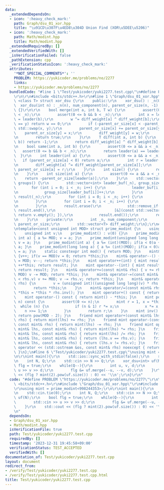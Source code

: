 ```yaml
---
data:
  _extendedDependsOn:
  - icon: ':heavy_check_mark:'
    path: Graph/dsu_01_xor.hpp
    title: "\u91CD\u307F\u4ED8\u304D Union Find (XOR\u5DEE\u5206)"
  - icon: ':heavy_check_mark:'
    path: Math/modint.hpp
    title: Math/modint.hpp
  _extendedRequiredBy: []
  _extendedVerifiedWith: []
  _isVerificationFailed: false
  _pathExtension: cpp
  _verificationStatusIcon: ':heavy_check_mark:'
  attributes:
    '*NOT_SPECIAL_COMMENTS*': ''
    PROBLEM: https://yukicoder.me/problems/no/2277
    links:
    - https://yukicoder.me/problems/no/2277
  bundledCode: "#line 1 \"Test/yukicoder/yuki2277.test.cpp\"\n#define PROBLEM \"https://yukicoder.me/problems/no/2277\"\
    \r\n\r\n#include <bits/stdc++.h>\r\n#line 1 \"Graph/dsu_01_xor.hpp\"\ntemplate\
    \ <class T> struct xor_dsu {\r\n    public:\r\n    xor_dsu() : _n(0) {}\r\n  \
    \  xor_dsu(int n) : _n(n), num_component(n), parent_or_size(n, -1), diff_weight(n)\
    \ {}\r\n\r\n    bool merge(int a, int b, T w) {\r\n        assert(0 <= a && a\
    \ < _n);\r\n        assert(0 <= b && b < _n);\r\n        int x = leader(a), y\
    \ = leader(b);\r\n        w ^= diff_weight[a] ^ diff_weight[b];\r\n        if(x\
    \ == y) return w == 0;\r\n        if (-parent_or_size[x] < -parent_or_size[y])\
    \ std::swap(x, y);\r\n        parent_or_size[x] += parent_or_size[y];\r\n    \
    \    parent_or_size[y] = x;\r\n        diff_weight[y] = w;\r\n        num_component--;\r\
    \n        return true;\r\n    }\r\n    T diff(int a, int b) {\r\n        if(!same(a,\
    \ b)) return -1;\r\n        return diff_weight[a] ^ diff_weight[b];\r\n    }\r\
    \n    bool same(int a, int b) {\r\n        assert(0 <= a && a < _n);\r\n     \
    \   assert(0 <= b && b < _n);\r\n        return leader(a) == leader(b);\r\n  \
    \  }\r\n    int leader(int a) {\r\n        assert(0 <= a && a < _n);\r\n     \
    \   if (parent_or_size[a] < 0) return a;\r\n        int r = leader(parent_or_size[a]);\r\
    \n        diff_weight[a] ^= diff_weight[parent_or_size[a]];\r\n        return\
    \ parent_or_size[a] = r;\r\n    }\r\n    int size() {\r\n        return num_component;\r\
    \n    }\r\n    int size(int a) {\r\n        assert(0 <= a && a < _n);\r\n    \
    \    return -parent_or_size[leader(a)];\r\n    }\r\n    std::vector<std::vector<int>>\
    \ groups() {\r\n        std::vector<int> leader_buf(_n), group_size(_n);\r\n \
    \       for (int i = 0; i < _n; i++) {\r\n            leader_buf[i] = leader(i);\r\
    \n            group_size[leader_buf[i]]++;\r\n        }\r\n        std::vector<std::vector<int>>\
    \ result(_n);\r\n        for (int i = 0; i < _n; i++) {\r\n            result[i].reserve(group_size[i]);\r\
    \n        }\r\n        for (int i = 0; i < _n; i++) {\r\n            result[leader_buf[i]].push_back(i);\r\
    \n        }\r\n        result.erase(\r\n            std::remove_if(result.begin(),\
    \ result.end(),\r\n                           [&](const std::vector<int>& v) {\
    \ return v.empty(); }),\r\n            result.end());\r\n        return result;\r\
    \n    }\r\n    private:\r\n        int _n, num_component;\r\n        std::vector<int>\
    \ parent_or_size;\r\n        std::vector<T> diff_weight;\r\n};\r\n#line 1 \"Math/modint.hpp\"\
    \ntemplate<const unsigned int MOD> struct prime_modint {\n    using mint = prime_modint;\n\
    \    unsigned int v;\n    prime_modint() : v(0) {}\n    prime_modint(unsigned\
    \ int a) { a %= MOD; v = a; }\n    prime_modint(unsigned long long a) { a %= MOD;\
    \ v = a; }\n    prime_modint(int a) { a %= (int)(MOD); if(a < 0)a += MOD; v =\
    \ a; }\n    prime_modint(long long a) { a %= (int)(MOD); if(a < 0)a += MOD; v\
    \ = a; }\n    static constexpr int mod() { return MOD; }\n    mint& operator++()\
    \ {v++; if(v == MOD)v = 0; return *this;}\n    mint& operator--() {if(v == 0)v\
    \ = MOD; v--; return *this;}\n    mint operator++(int) { mint result = *this;\
    \ ++*this; return result; }\n    mint operator--(int) { mint result = *this; --*this;\
    \ return result; }\n    mint& operator+=(const mint& rhs) { v += rhs.v; if(v >=\
    \ MOD) v -= MOD; return *this; }\n    mint& operator-=(const mint& rhs) { if(v\
    \ < rhs.v) v += MOD; v -= rhs.v; return *this; }\n    mint& operator*=(const mint&\
    \ rhs) {\n        v = (unsigned int)((unsigned long long)(v) * rhs.v % MOD);\n\
    \        return *this;\n    }\n    mint& operator/=(const mint& rhs) { return\
    \ *this = *this * rhs.inv(); }\n    mint operator+() const { return *this; }\n\
    \    mint operator-() const { return mint() - *this; }\n    mint pow(long long\
    \ n) const {\n        assert(0 <= n);\n        mint r = 1, x = *this;\n      \
    \  while (n) {\n            if (n & 1) r *= x;\n            x *= x;\n        \
    \    n >>= 1;\n        }\n        return r;\n    }\n    mint inv() const { assert(v);\
    \ return pow(MOD - 2); }\n    friend mint operator+(const mint& lhs, const mint&\
    \ rhs) { return mint(lhs) += rhs; }\n    friend mint operator-(const mint& lhs,\
    \ const mint& rhs) { return mint(lhs) -= rhs; }\n    friend mint operator*(const\
    \ mint& lhs, const mint& rhs) { return mint(lhs) *= rhs; }\n    friend mint operator/(const\
    \ mint& lhs, const mint& rhs) { return mint(lhs) /= rhs; }\n    friend bool operator==(const\
    \ mint& lhs, const mint& rhs) { return (lhs.v == rhs.v); }\n    friend bool operator!=(const\
    \ mint& lhs, const mint& rhs) { return (lhs.v != rhs.v); }\n    friend std::ostream&\
    \ operator << (std::ostream &os, const mint& rhs) noexcept { return os << rhs.v;\
    \ }\n};\n#line 6 \"Test/yukicoder/yuki2277.test.cpp\"\nusing mint = prime_modint<998244353>;\r\
    \n\r\nint main(){\r\n    std::ios::sync_with_stdio(false);\r\n    std::cin.tie(0);\r\
    \n    int N, Q;\r\n    std::cin >> N >> Q;\r\n    xor_dsu<int> uf(N);\r\n    bool\
    \ flg = true;\r\n    while(Q--){\r\n        int u, v, d;\r\n        std::cin >>\
    \ u >> v >> d;\r\n        flg &= uf.merge(--u, --v, d);\r\n    }\r\n    std::cout\
    \ << (flg ? mint(2).pow(uf.size()) : 0) << '\\n';\r\n}\r\n"
  code: "#define PROBLEM \"https://yukicoder.me/problems/no/2277\"\r\n\r\n#include\
    \ <bits/stdc++.h>\r\n#include \"Graph/dsu_01_xor.hpp\"\r\n#include \"Math/modint.hpp\"\
    \r\nusing mint = prime_modint<998244353>;\r\n\r\nint main(){\r\n    std::ios::sync_with_stdio(false);\r\
    \n    std::cin.tie(0);\r\n    int N, Q;\r\n    std::cin >> N >> Q;\r\n    xor_dsu<int>\
    \ uf(N);\r\n    bool flg = true;\r\n    while(Q--){\r\n        int u, v, d;\r\n\
    \        std::cin >> u >> v >> d;\r\n        flg &= uf.merge(--u, --v, d);\r\n\
    \    }\r\n    std::cout << (flg ? mint(2).pow(uf.size()) : 0) << '\\n';\r\n}\r\
    \n"
  dependsOn:
  - Graph/dsu_01_xor.hpp
  - Math/modint.hpp
  isVerificationFile: true
  path: Test/yukicoder/yuki2277.test.cpp
  requiredBy: []
  timestamp: '2023-12-31 19:45:58+09:00'
  verificationStatus: TEST_ACCEPTED
  verifiedWith: []
documentation_of: Test/yukicoder/yuki2277.test.cpp
layout: document
redirect_from:
- /verify/Test/yukicoder/yuki2277.test.cpp
- /verify/Test/yukicoder/yuki2277.test.cpp.html
title: Test/yukicoder/yuki2277.test.cpp
---
```

